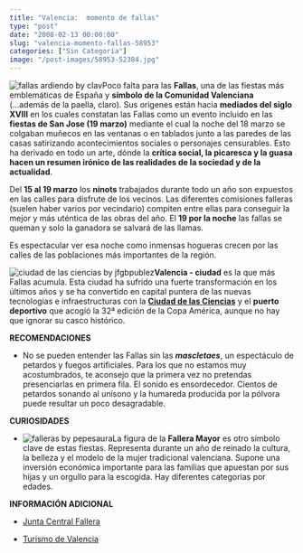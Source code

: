 ```yaml
---
title: "Valencia:  momento de fallas"
type: "post"
date: "2008-02-13 00:00:00"
slug: "valencia-momento-fallas-58953"
categories: ["Sin Categoría"]
image: "/post-images/58953-52384.jpg"
---
```


![fallas ardiendo by clav](/post-images/58953-52384.jpg "fallas ardiendo by clav")Poco falta para las **Fallas**, una de las fiestas más emblemáticas de España y **símbolo de la Comunidad Valenciana** (...además de la paella, claro). Sus origenes están hacia **mediados del siglo XVIII** en los cuales constatan las Fallas como un evento incluido en las **fiestas de San Jose (19 marzo)** mediante el cual la noche del 18 marzo se colgaban muñecos en las ventanas o en tablados junto a las paredes de las casas satirizando acontecimientos sociales o personajes censurables. Esto ha derivado en todo un arte, dónde la **crítica social, la picaresca y la guasa hacen un resumen irónico de las realidades de la sociedad y de la actualidad**.

Del **15 al 19 marzo** los **ninots** trabajados durante todo un año son expuestos en las calles para disfrute de los vecinos. Las diferentes comisiones falleras (suelen haber varios por vecindario) compiten entre ellas para conseguir la mejor y más uténtica de las obras del año. El **19 por la noche** las fallas se queman y solo la ganadora se salvará de las llamas.

Es espectacular ver esa noche como inmensas hogueras crecen por las calles de las poblaciones más importantes de la región.

![ciudad de las ciencias by jfgbpublez](/post-images/58953-52383.jpg "ciudad de las ciencias by jfgbpublez")**Valencia - ciudad** es la que más Fallas acumula. Esta ciudad ha sufrido una fuerte transformación en los últimos años y se ha convertido en capital puntera de las nuevas tecnologias e infraestructuras con la [**Ciudad de las Ciencias**](http://www.cac.es/home?languageId=4) y el **puerto deportivo** que acogió la 32ª edición de la Copa América, aunque no hay que ignorar su casco histórico.

 **RECOMENDACIONES**

- No se pueden entender las Fallas sin las ***mascletaes***, un espectáculo de petardos y fuegos artificiales. Para los que no estamos muy acostumbrados, te aconsejo que la primera vez no pretendas presenciarlas en primera fila. El sonido es ensordecedor. Cientos de petardos sonando al unísono y la humareda producida por la pólvora puede resultar un poco desagradable.

**CURIOSIDADES**

- ![falleras by pepesaura](/post-images/58953-52385.jpg "falleras by pepesaura")La figura de la **Fallera Mayor** es otro símbolo clave de estas fiestas. Representa durante un año de reinado la cultura, la belleza y el modelo de la mujer tradicional valenciana. Supone una inversión económica importante para las familias que apuestan por sus hijas y un orgullo para la escogida. Hay diferentes categorias por edades.

**INFORMACIÓN ADICIONAL**

- [Junta Central Fallera](http://www.fallas.com/)

- [Turismo de Valencia](http://www.turisvalencia.es/)